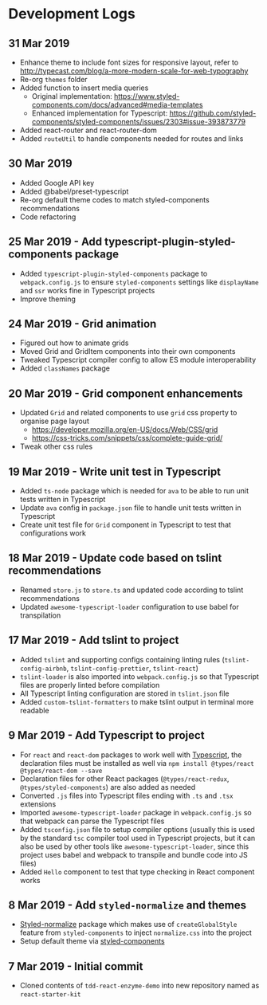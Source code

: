 # Development Logs

## 31 Mar 2019
* Enhance theme to include font sizes for responsive layout, refer to http://typecast.com/blog/a-more-modern-scale-for-web-typography
* Re-org `themes` folder
* Added function to insert media queries
  * Original implementation: https://www.styled-components.com/docs/advanced#media-templates
  * Enhanced implementation for Typescript: https://github.com/styled-components/styled-components/issues/2303#issue-393873779
* Added react-router and react-router-dom
* Added `routeUtil` to handle components needed for routes and links

## 30 Mar 2019
* Added Google API key
* Added @babel/preset-typescript
* Re-org default theme codes to match styled-components recommendations
* Code refactoring

## 25 Mar 2019 - Add typescript-plugin-styled-components package

* Added `typescript-plugin-styled-components` package to `webpack.config.js` to ensure `styled-components` settings like `displayName` and `ssr` works fine in Typescript projects
* Improve theming

## 24 Mar 2019 - Grid animation

* Figured out how to animate grids
* Moved Grid and GridItem components into their own components
* Tweaked Typescript compiler config to allow ES module interoperability
* Added `classNames` package

## 20 Mar 2019 - Grid component enhancements

* Updated `Grid` and related components to use `grid` css property to organise page layout
  * https://developer.mozilla.org/en-US/docs/Web/CSS/grid
  * https://css-tricks.com/snippets/css/complete-guide-grid/
* Tweak other css rules

## 19 Mar 2019 - Write unit test in Typescript

* Added `ts-node` package which is needed for `ava` to be able to run unit tests written in Typescript
* Update `ava` config in `package.json` file to handle unit tests written in Typescript
* Create unit test file for `Grid` component in Typescript to test that configurations work

## 18 Mar 2019 - Update code based on tslint recommendations

* Renamed `store.js` to `store.ts` and updated code according to tslint recommendations
* Updated `awesome-typescript-loader` configuration to use babel for transpilation

## 17 Mar 2019 - Add tslint to project

* Added `tslint` and supporting configs containing linting rules (`tslint-config-airbnb`, `tslint-config-prettier`, `tslint-react`)
* `tslint-loader` is also imported into `webpack.config.js` so that Typescript files are properly linted before compilation
* All Typescript linting configuration are stored in `tslint.json` file
* Added `custom-tslint-formatters` to make tslint output in terminal more readable

## 9 Mar 2019 - Add Typescript to project

* For `react` and `react-dom` packages to work well with [Typescript](https://www.typescriptlang.org/docs/handbook/react-&-webpack.html), the declaration files must be installed as well via `npm install @types/react @types/react-dom --save`
* Declaration files for other React packages (`@types/react-redux`, `@types/styled-components`) are also added as needed
* Converted `.js` files into Typescript files ending with `.ts` and `.tsx` extensions
* Imported `awesome-typescript-loader` package in `webpack.config.js` so that webpack can parse the Typescript files
* Added `tsconfig.json` file to setup compiler options (usually this is used by the standard `tsc` compiler tool used in Typescript projects, but it can also be used by other tools like `awesome-typescript-loader`, since this project uses babel and webpack to transpile and bundle code into JS files)
* Added `Hello` component to test that type checking in React component works

## 8 Mar 2019 - Add `styled-normalize` and themes

* [Styled-normalize](https://www.npmjs.com/package/styled-normalize) package which makes use of `createGlobalStyle` feature from `styled-components` to inject `normalize.css` into the project
* Setup default theme via [styled-components](https://www.styled-components.com/docs/advanced#theming)

## 7 Mar 2019 - Initial commit

* Cloned contents of `tdd-react-enzyme-demo` into new repository named as `react-starter-kit`
